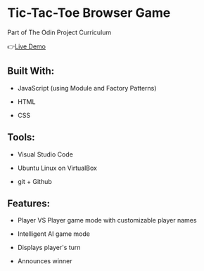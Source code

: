 # Tic-Tac-Toe Browser Game

Part of The Odin Project Curriculum

:point_right:[Live Demo](https://isabelleann.github.io/TICTACTOE/)

## Built With:
  * JavaScript (using Module and Factory Patterns)

  * HTML

  * CSS
  
## Tools:
  * Visual Studio Code
  
  * Ubuntu Linux on VirtualBox
  
  * git + Github

## Features:
  * Player VS Player game mode with customizable player names

  * Intelligent AI game mode

  * Displays player's turn

  * Announces winner
